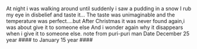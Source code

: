 At night i was walking around until suddenly i saw a pudding in a snow
I rub my eye in disbelief and taste it...
The taste was unimaginable and the temperature was perfect....but 
After Christmas it was never found again,i was about give it to someone else
And i wonder again why it disappears when i give it to someone else.
note from puri-puri man 
Date December 25 year #### to January 15 year ####
